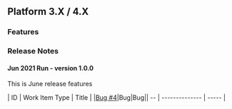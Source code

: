 ## Platform 3.X / 4.X

### Features
### Release Notes

#### Jun 2021 Run - version 1.0.0
This is June release features


| ID | Work Item Type | Title |
|[Bug #4](https://dev.azure.com/DevopsKSS/web/wi.aspx?pcguid=2c5c8c29-4346-43f1-b8e2-b2ce54d21c00&id=4)|Bug|Bug|| -- | -------------- | ----- |
